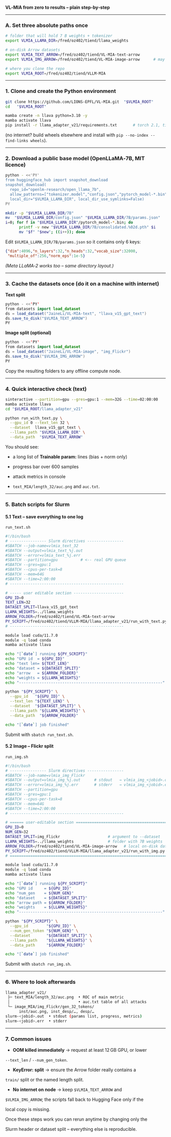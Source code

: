 **VL‑MIA from zero to results – plain step‑by‑step** 


---



### A. Set three absolute paths once 



```bash
# folder that will hold 7 B weights + tokenizer
export VLMIA_LLAMA_DIR=/fred/oz402/tiend/llama_weights

# on‑disk Arrow datasets
export VLMIA_TEXT_ARROW=/fred/oz402/tiend/VL-MIA-text-arrow
export VLMIA_IMG_ARROW=/fred/oz402/tiend/VL-MIA-image-arrow      # may skip images

# where you clone the repo
export VLMIA_ROOT=/fred/oz402/tiend/VLLM-MIA
```



---



### 1. Clone and create the Python environment 



```bash
git clone https://github.com/LIONS-EPFL/VL-MIA.git  "$VLMIA_ROOT"
cd   "$VLMIA_ROOT"

mamba create -n llava python=3.10 -y
mamba activate llava
pip install -r llama_adapter_v21/requirements.txt       # torch 2.1, timm, clip‑anytorch …
```

(no internet?  build wheels elsewhere and install with `pip --no-index --find-links wheels`).


---



### 2. Download a public base model (OpenLLaMA‑7B, MIT licence) 



```bash
python - <<'PY'
from huggingface_hub import snapshot_download
snapshot_download(
  repo_id="openlm-research/open_llama_7b",
  allow_patterns=["tokenizer.model","config.json","pytorch_model-*.bin"],
  local_dir="$VLMIA_LLAMA_DIR", local_dir_use_symlinks=False)
PY

mkdir -p "$VLMIA_LLAMA_DIR/7B"
mv  "$VLMIA_LLAMA_DIR/config.json" "$VLMIA_LLAMA_DIR/7B/params.json"
i=0; for f in "$VLMIA_LLAMA_DIR"/pytorch_model-*.bin; do
      printf -v new "$VLMIA_LLAMA_DIR/7B/consolidated.%02d.pth" $i
      mv "$f" "$new"; ((i++)); done
```

Edit `$VLMIA_LLAMA_DIR/7B/params.json` so it contains only 6 keys:


```json
{"dim":4096,"n_layers":32,"n_heads":32,"vocab_size":32000,
 "multiple_of":256,"norm_eps":1e-5}
```

*(Meta LLaMA‑2 works too – same directory layout.)*


---



### 3. Cache the datasets once (do it on a machine with internet) 

**Text split** 


```java
python - <<'PY'
from datasets import load_dataset
ds = load_dataset("JaineLi/VL-MIA-text", "llava_v15_gpt_text")
ds.save_to_disk("$VLMIA_TEXT_ARROW")
PY
```

**Image split (optional)** 


```java
python - <<'PY'
from datasets import load_dataset
ds = load_dataset("JaineLi/VL-MIA-image", "img_Flickr")
ds.save_to_disk("$VLMIA_IMG_ARROW")
PY
```


Copy the resulting folders to any offline compute node.



---



### 4. Quick interactive check (text) 



```bash
sinteractive --partition=gpu --gres=gpu:1 --mem=32G --time=02:00:00
mamba activate llava
cd "$VLMIA_ROOT/llama_adapter_v21"

python run_with_text.py \
  --gpu_id 0 --text_len 32 \
  --dataset  llava_v15_gpt_text \
  --llama_path "$VLMIA_LLAMA_DIR" \
  --data_path  "$VLMIA_TEXT_ARROW"
```


You should see:

 
- a long list of **Trainable param:**  lines (bias + norm only)
 
- progress bar over 600 samples
 
- attack metrics in console
 
- `text_MIA/length_32/auc.png` and `auc.txt`.



---



### 5. Batch scripts for Slurm 


#### 5.1 Text – save everything to one log 

`run_text.sh`


```bash
#!/bin/bash
# ---------------- Slurm directives ----------------
#SBATCH --job-name=vlmia_text_32
#SBATCH --output=vlmia_text_%j.out
#SBATCH --error=vlmia_text_%j.err
#SBATCH --partition=gpu          # <-- real GPU queue
#SBATCH --gres=gpu:1
#SBATCH --cpus-per-task=8
#SBATCH --mem=64G
#SBATCH --time=2:00:00
# --------------------------------------------------

# ----- user editable section ----------------------
GPU_ID=0
TEXT_LEN=32
DATASET_SPLIT=llava_v15_gpt_text
LLAMA_WEIGHTS=../llama_weights
ARROW_FOLDER=/fred/oz402/tiend/VL-MIA-text-arrow
PY_SCRIPT=/fred/oz402/tiend/VLLM-MIA/llama_adapter_v21/run_with_text.py
# --------------------------------------------------

module load cuda/11.7.0
module -q load conda
mamba activate llava

echo "[`date`] running ${PY_SCRIPT}"
echo "GPU id  = ${GPU_ID}"
echo "text len= ${TEXT_LEN}"
echo "dataset = ${DATASET_SPLIT}"
echo "arrow   = ${ARROW_FOLDER}"
echo "weights = ${LLAMA_WEIGHTS}"
echo "---------------------------------------------------------------"

python "${PY_SCRIPT}" \
  --gpu_id   "${GPU_ID}" \
  --text_len "${TEXT_LEN}" \
  --dataset  "${DATASET_SPLIT}" \
  --llama_path "${LLAMA_WEIGHTS}" \
  --data_path  "${ARROW_FOLDER}"

echo "[`date`] job finished"

```

Submit with `sbatch run_text.sh`.

#### 5.2 Image – Flickr split 

`run_img.sh`


```bash
#!/bin/bash
# ---------------- Slurm directives ----------------
#SBATCH --job-name=vlmia_img_Flickr
#SBATCH --output=vlmia_img_%j.out      # stdout   → vlmia_img_<jobid>.out
#SBATCH --error=vlmia_img_%j.err       # stderr   → vlmia_img_<jobid>.err
#SBATCH --partition=gpu
#SBATCH --gres=gpu:1
#SBATCH --cpus-per-task=8
#SBATCH --mem=64G
#SBATCH --time=2:00:00
# --------------------------------------------------

# ====== user‑editable section =========================================
GPU_ID=0
NUM_GEN=32
DATASET_SPLIT=img_Flickr                     # argument to --dataset
LLAMA_WEIGHTS=../llama_weights               # folder with 7B weights
ARROW_FOLDER=/fred/oz402/tiend/VL-MIA-image-arrow   # local on‑disk dataset
PY_SCRIPT=/fred/oz402/tiend/VLLM-MIA/llama_adapter_v21/run_with_img.py
# =====================================================================

module load cuda/11.7.0
module -q load conda
mamba activate llava

echo "[`date`] running ${PY_SCRIPT}"
echo "GPU id     = ${GPU_ID}"
echo "num_gen    = ${NUM_GEN}"
echo "dataset    = ${DATASET_SPLIT}"
echo "arrow path = ${ARROW_FOLDER}"
echo "weights    = ${LLAMA_WEIGHTS}"
echo "---------------------------------------------------------------"

python "${PY_SCRIPT}" \
  --gpu_id        "${GPU_ID}" \
  --num_gen_token "${NUM_GEN}" \
  --dataset       "${DATASET_SPLIT}" \
  --llama_path    "${LLAMA_WEIGHTS}" \
  --data_path     "${ARROW_FOLDER}"

echo "[`date`] job finished"

```

Submit with `sbatch run_img.sh`.


---



### 6. Where to look afterwards 



```bash
llama_adapter_v21/
 ├─ text_MIA/length_32/auc.png  • ROC of main metric
 │                              • auc.txt table of all attacks
 └─ image_MIA/img_Flickr/gen_32_tokens/
      inst/auc.png, inst_desp/…, desp/…
slurm-<jobid>.out  • stdout (params list, progress, metrics)
slurm-<jobid>.err  • stderr
```



---



### 7. Common issues 

 
- **OOM killed immediately**  → request at least 12 GB GPU, or lower

`--text_len` / `--num_gen_token`.
 
- **KeyError: split**  → ensure the Arrow folder really contains a

`train/` split or the named length split.
 
- **No internet on node**  → keep `$VLMIA_TEXT_ARROW` and

`$VLMIA_IMG_ARROW`; the scripts fall back to Hugging Face only if the

local copy is missing.

Once these steps work you can rerun anytime by changing only the

Slurm header or dataset split – everything else is reproducible.